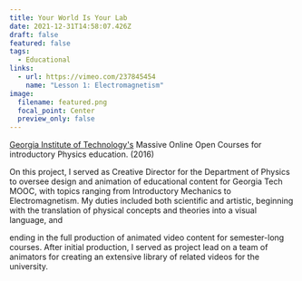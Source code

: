 ```yaml
---
title: Your World Is Your Lab
date: 2021-12-31T14:58:07.426Z
draft: false
featured: false
tags:
  - Educational
links:
  - url: https://vimeo.com/237845454
    name: "Lesson 1: Electromagnetism"
image:
  filename: featured.png
  focal_point: Center
  preview_only: false
---
```

[Georgia Institute of Technology's](https://www.gatech.edu/) Massive Online Open Courses for introductory Physics education. (2016)

On this project, I served as Creative Director for the Department of Physics to oversee design and animation of educational content for Georgia Tech MOOC, with topics ranging from Introductory Mechanics to Electromagnetism. My duties included both scientific and artistic, beginning with the translation of physical concepts and theories into a visual language, and ending in the full production of animated video content for semester-long courses. After initial production, I served as project lead on a team of animators for creating an extensive library of related videos for the university.